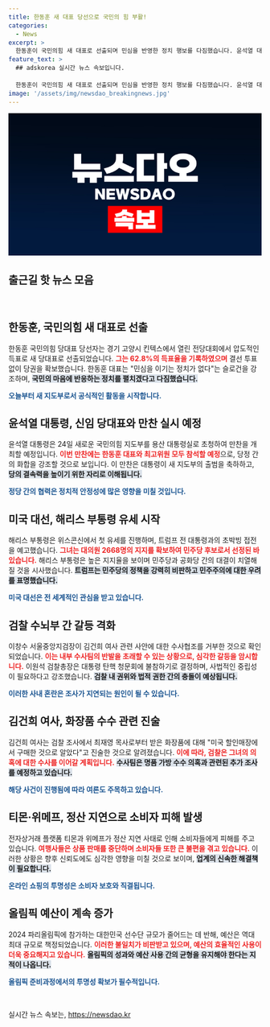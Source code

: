 ```yaml
---
title: 한동훈 새 대표 당선으로 국민의 힘 부활!
categories:
  - News
excerpt: >
  한동훈이 국민의힘 새 대표로 선출되며 민심을 반영한 정치 행보를 다짐했습니다. 윤석열 대통령과의 만찬도 예정된 가운데, 국민의힘의 새로운 모습이 궁금합니다.
feature_text: >
  ## adskorea 실시간 뉴스 속보입니다.

  한동훈이 국민의힘 새 대표로 선출되며 민심을 반영한 정치 행보를 다짐했습니다. 윤석열 대통령과의 만찬도 예정된 가운데, 국민의힘의 새로운 모습이 궁금합니다.
image: '/assets/img/newsdao_breakingnews.jpg'
---
```


<p><img src="/assets/img/newsdao_breakingnews.jpg" alt="adskorea 속보" /></p>

<h2 data-ke-size="size26">출근길 핫 뉴스 모음</h2>

<p data-ke-size="size16">&nbsp;</p>

<h2 data-ke-size="size26">한동훈, 국민의힘 새 대표로 선출</h2>

<p data-ke-size="size16">한동훈 국민의힘 당대표 당선자는 경기 고양시 킨텍스에서 열린 전당대회에서 압도적인 득표로 새 당대표로 선출되었습니다. <b><span style="color: #ee2323;">그는 62.8%의 득표율을 기록하였으며</span></b> 결선 투표 없이 당권을 확보했습니다. 한동훈 대표는 "민심을 이기는 정치가 없다"는 슬로건을 강조하며, <b><span style="background-color: #21538527;">국민의 마음에 반응하는 정치를 펼치겠다고 다짐했습니다.</span></b> </p>

<p data-ke-size="size16"><b><span style="color: #1a5490;">오늘부터 새 지도부로서 공식적인 활동을 시작합니다.</span></b></p>

<h2 data-ke-size="size26">윤석열 대통령, 신임 당대표와 만찬 실시 예정</h2>

<p data-ke-size="size16">윤석열 대통령은 24일 새로운 국민의힘 지도부를 용산 대통령실로 초청하여 만찬을 개최할 예정입니다. <b><span style="color: #ee2323;">이번 만찬에는 한동훈 대표와 최고위원 모두 참석할 예정</span></b>으로, 당정 간의 화합을 강조할 것으로 보입니다. 이 만찬은 대통령이 새 지도부의 출범을 축하하고, <b><span style="background-color: #21538527;">당의 결속력을 높이기 위한 자리로 이해됩니다.</span></b></p>

<p data-ke-size="size16"><b><span style="color: #1a5490;">정당 간의 협력은 정치적 안정성에 많은 영향을 미칠 것입니다.</span></b></p>

<h2 data-ke-size="size26">미국 대선, 해리스 부통령 유세 시작</h2>

<p data-ke-size="size16">해리스 부통령은 위스콘신에서 첫 유세를 진행하며, 트럼프 전 대통령과의 초박빙 접전을 예고했습니다. <b><span style="color: #ee2323;">그녀는 대의원 2668명의 지지를 확보하여 민주당 후보로서 선정된 바 있습니다.</span></b> 해리스 부통령은 높은 지지율을 보이며 민주당과 공화당 간의 대결이 치열해질 것을 시사했습니다. <b><span style="background-color: #21538527;">트럼프는 민주당의 정책을 강력히 비판하고 민주주의에 대한 우려를 표명했습니다.</span></b></p>

<p data-ke-size="size16"><b><span style="color: #1a5490;">미국 대선은 전 세계적인 관심을 받고 있습니다.</span></b></p>

<h2 data-ke-size="size26">검찰 수뇌부 간 갈등 격화</h2>

<p data-ke-size="size16">이창수 서울중앙지검장이 김건희 여사 관련 사안에 대한 수사협조를 거부한 것으로 확인되었습니다. <b><span style="color: #ee2323;">이는 내부 수사팀의 반발을 초래할 수 있는 상황으로, 심각한 갈등을 암시합니다.</span></b> 이원석 검찰총장은 대통령 탄핵 청문회에 불참하기로 결정하며, 사법적인 중립성이 필요하다고 강조했습니다. <b><span style="background-color: #21538527;">검찰 내 권위와 법적 권한 간의 충돌이 예상됩니다.</span></b></p>

<p data-ke-size="size16"><b><span style="color: #1a5490;">이러한 사내 혼란은 조사가 지연되는 원인이 될 수 있습니다.</span></b></p>

<h2 data-ke-size="size26">김건희 여사, 화장품 수수 관련 진술</h2>

<p data-ke-size="size16">김건희 여사는 검찰 조사에서 최재영 목사로부터 받은 화장품에 대해 "미국 할인매장에서 구매한 것으로 알았다"고 진술한 것으로 알려졌습니다. <b><span style="color: #ee2323;">이에 따라, 검찰은 그녀의 의혹에 대한 수사를 이어갈 계획입니다.</span></b> <b><span style="background-color: #21538527;">수사팀은 명품 가방 수수 의혹과 관련된 추가 조사를 예정하고 있습니다.</span></b></p>

<p data-ke-size="size16"><b><span style="color: #1a5490;">해당 사건이 진행됨에 따라 여론도 주목하고 있습니다.</span></b></p>

<h2 data-ke-size="size26">티몬·위메프, 정산 지연으로 소비자 피해 발생</h2>

<p data-ke-size="size16">전자상거래 플랫폼 티몬과 위메프가 정산 지연 사태로 인해 소비자들에게 피해를 주고 있습니다. <b><span style="color: #ee2323;">여행사들은 상품 판매를 중단하며 소비자들 또한 큰 불편을 겪고 있습니다.</span></b> 이러한 상황은 향후 신뢰도에도 심각한 영향을 미칠 것으로 보이며, <b><span style="background-color: #21538527;">업계의 신속한 해결책이 필요합니다.</span></b></p>

<p data-ke-size="size16"><b><span style="color: #1a5490;">온라인 쇼핑의 투명성은 소비자 보호와 직결됩니다.</span></b></p>

<h2 data-ke-size="size26">올림픽 예산이 계속 증가</h2>

<p data-ke-size="size16">2024 파리올림픽에 참가하는 대한민국 선수단 규모가 줄어드는 데 반해, 예산은 역대 최대 규모로 책정되었습니다. <b><span style="color: #ee2323;">이러한 불일치가 비판받고 있으며, 예산의 효율적인 사용이 더욱 중요해지고 있습니다.</span></b> <b><span style="background-color: #21538527;">올림픽의 성과와 예산 사용 간의 균형을 유지해야 한다는 지적이 나옵니다.</span></b></p>

<p data-ke-size="size16"><b><span style="color: #1a5490;">올림픽 준비과정에서의 투명성 확보가 필수적입니다.</span></b></p>

<p data-ke-size="size16">&nbsp;</p>
실시간 뉴스 속보는, <a href="https://newsdao.kr" rel="dofollow">https://newsdao.kr</a>


